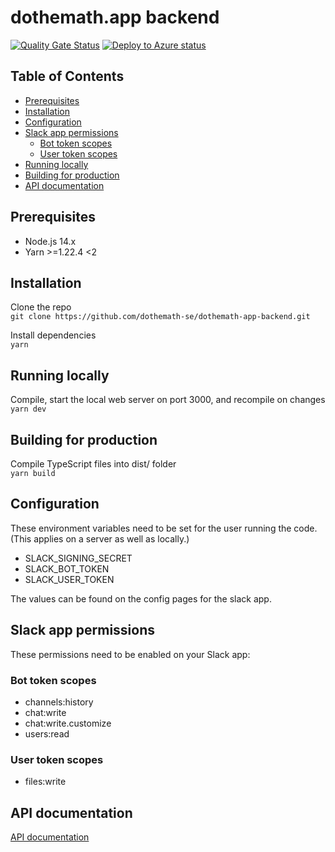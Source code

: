 # dothemath.app backend

[![Quality Gate Status](https://sonarcloud.io/api/project_badges/measure?project=dothemath-se_dothemath-app-backend&metric=alert_status)](https://sonarcloud.io/dashboard?id=dothemath-se_dothemath-app-backend)
[![Deploy to Azure status](https://github.com/dothemath-se/dothemath-app-backend/workflows/Deploy%20to%20Azure/badge.svg)](https://github.com/dothemath-se/dothemath-app-backend/actions?query=workflow%3A%22Deploy+to+Azure%22)

## Table of Contents

- [Prerequisites](#prerequisites)
- [Installation](#installation)
- [Configuration](#configuration)
- [Slack app permissions](#slack-app-permissions)
  - [Bot token scopes](#bot-token-scopes)
  - [User token scopes](#user-token-scopes)
- [Running locally](#running-locally)
- [Building for production](#building-for-production)
- [API documentation](#api-documentation)

## Prerequisites

- Node.js 14.x
- Yarn >=1.22.4 <2

## Installation

Clone the repo  
`git clone https://github.com/dothemath-se/dothemath-app-backend.git`

Install dependencies  
`yarn`

## Running locally

Compile, start the local web server on port 3000, and recompile on changes  
`yarn dev`

## Building for production

Compile TypeScript files into dist/ folder  
`yarn build`

## Configuration

These environment variables need to be set for the user running the code. (This applies on a server as well as locally.)

- SLACK_SIGNING_SECRET
- SLACK_BOT_TOKEN
- SLACK_USER_TOKEN

The values can be found on the config pages for the slack app.

## Slack app permissions

These permissions need to be enabled on your Slack app:

### Bot token scopes

- channels:history
- chat:write
- chat:write.customize
- users:read

### User token scopes

- files:write

## API documentation

[API documentation](API.md)
